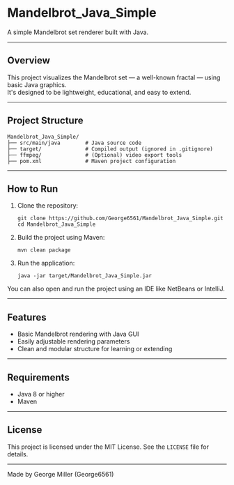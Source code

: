 # Mandelbrot_Java_Simple

A simple Mandelbrot set renderer built with Java.

---

## Overview

This project visualizes the Mandelbrot set — a well-known fractal — using basic Java graphics.  
It's designed to be lightweight, educational, and easy to extend.

---

## Project Structure

```
Mandelbrot_Java_Simple/
├── src/main/java        # Java source code
├── target/              # Compiled output (ignored in .gitignore)
├── ffmpeg/              # (Optional) video export tools
├── pom.xml              # Maven project configuration
```

---

## How to Run

1. Clone the repository:
   ```
   git clone https://github.com/George6561/Mandelbrot_Java_Simple.git
   cd Mandelbrot_Java_Simple
   ```

2. Build the project using Maven:
   ```
   mvn clean package
   ```

3. Run the application:
   ```
   java -jar target/Mandelbrot_Java_Simple.jar
   ```

You can also open and run the project using an IDE like NetBeans or IntelliJ.

---

## Features

- Basic Mandelbrot rendering with Java GUI
- Easily adjustable rendering parameters
- Clean and modular structure for learning or extending

---

## Requirements

- Java 8 or higher
- Maven

---

## License

This project is licensed under the MIT License. See the `LICENSE` file for details.

---

Made by George Miller (George6561)
